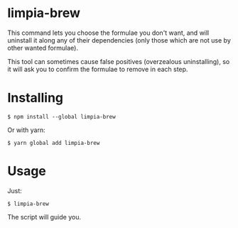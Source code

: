 # limpia-brew
This command lets you choose the formulae you don't want, and will uninstall it along any of their dependencies (only those which are not use by other wanted formulae).

This tool can sometimes cause false positives (overzealous uninstalling), so it will ask you to confirm the formulae to remove in each step.

# Installing

    $ npm install --global limpia-brew

Or with yarn:

    $ yarn global add limpia-brew

# Usage
Just:

    $ limpia-brew

The script will guide you.
